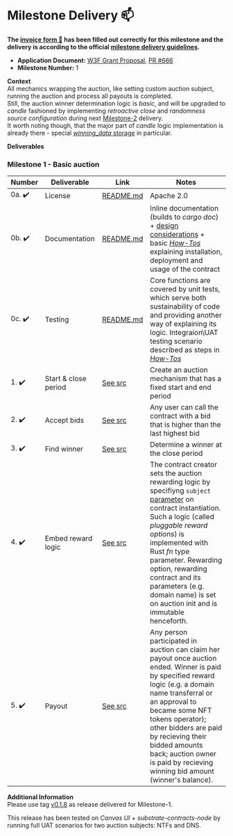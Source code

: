 # Milestone Delivery :mailbox:

**The [invoice form :pencil:](https://docs.google.com/forms/d/e/1FAIpQLSfmNYaoCgrxyhzgoKQ0ynQvnNRoTmgApz9NrMp-hd8mhIiO0A/viewform) has been filled out correctly for this milestone and the delivery is according to the official [milestone delivery guidelines](https://github.com/w3f/Grants-Program/blob/master/docs/milestone-deliverables-guidelines.md).**

- **Application Document:** [W3F Grant Proposal](https://github.com/w3f/Grants-Program/blob/master/applications/candle_auction_ink.md), [PR #666](https://github.com/w3f/Grants-Program/pull/666)
- **Milestone Number:** 1

**Context**  
All mechanics wrapping the auction, like setting custom auction subject, running the auction and process all payouts is completed.  
Still, the auction winner determination logic is _basic_, and will be upgraded to _candle_ fashioned by implementing _retroactive close_ and _randomness source configuration_ during next [Milestone-2](https://github.com/w3f/Grants-Program/blob/master/applications/candle_auction_ink.md#milestone-2---random-close) delivery.  
It worth noting though, that the major part of _candle_ logic implementation is already there - special [_winning_data_ storage](https://github.com/agryaznov/candle-auction-ink/blob/v0.1.8/src/lib.rs#L694) in particular.

**Deliverables**

### Milestone 1 - Basic auction

| Number                 | Deliverable          | Link                                                                                                       | Notes                                                                                                                                                                                                                                                                                                                                                                                                                           |
| ---------------------- | -------------------- | ---------------------------------------------------------------------------------------------------------- | ------------------------------------------------------------------------------------------------------------------------------------------------------------------------------------------------------------------------------------------------------------------------------------------------------------------------------------------------------------------------------------------------------------------------------- |
| 0a. :heavy_check_mark: | License              | [README.md](https://github.com/agryaznov/candle-auction-ink/tree/v0.1.8#license)                           | Apache 2.0                                                                                                                                                                                                                                                                                                                                                                                                                      |
| 0b. :heavy_check_mark: | Documentation        | [README.md](https://github.com/agryaznov/candle-auction-ink/tree/v0.1.8#%EF%B8%8F-candle-auctions-on-ink-) | Inline documentation (builds to _cargo doc_) + [design considerations](https://github.com/agryaznov/candle-auction-ink/tree/v0.1.8#design-considerations) + basic [_How-Tos_](https://github.com/agryaznov/candle-auction-ink/tree/v0.1.8#how-to) explaining installation, deployment and usage of the contract                                                                                                                 |
| 0c. :heavy_check_mark: | Testing              | [README.md](https://github.com/agryaznov/candle-auction-ink/tree/v0.1.8#compile--run-tests)                | Core functions are covered by unit tests, which serve both sustainability of code and providing another way of explaining its logic. Integraion\UAT testing scenario described as steps in [_How-Tos_](https://github.com/agryaznov/candle-auction-ink/tree/v0.1.8#how-to)                                                                                                                                                      |
| 1. :heavy_check_mark:  | Start & close period | [See src](https://github.com/agryaznov/candle-auction-ink/blob/v0.1.8/src/lib.rs#L541)                     | Create an auction mechanism that has a fixed start and end period                                                                                                                                                                                                                                                                                                                                                               |
| 2. :heavy_check_mark:  | Accept bids          | [See src](https://github.com/agryaznov/candle-auction-ink/blob/v0.1.8/src/lib.rs#L620)                     | Any user can call the contract with a bid that is higher than the last highest bid                                                                                                                                                                                                                                                                                                                                              |
| 3. :heavy_check_mark:  | Find winner          | [See src](https://github.com/agryaznov/candle-auction-ink/blob/v0.1.8/src/lib.rs#L786)                     | Determine a winner at the close period                                                                                                                                                                                                                                                                                                                                                                                          |
| 4. :heavy_check_mark:  | Embed reward logic   | [See src](https://github.com/agryaznov/candle-auction-ink/blob/v0.1.8/src/lib.rs#L410)                     | The contract creator sets the auction rewarding logic by specifiyng `subject` [parameter](https://github.com/agryaznov/candle-auction-ink/blob/v0.1.8/src/lib.rs#L110) on contract instantiation. Such a logic (called _pluggable reward options_) is implemented with Rust _fn_ type parameter. Rewarding option, rewarding contract and its parameters (e.g. domain name) is set on auction init and is immutable henceforth. |
| 5. :heavy_check_mark:  | Payout               | [See src](https://github.com/agryaznov/candle-auction-ink/blob/v0.1.8/src/lib.rs#L230)                     | Any person participated in auction can claim her payout once auction ended. Winner is paid by specified reward logic (e.g. a domain name transferral or an approval to became some NFT tokens operator); other bidders are paid by recieving their bidded amounts back; auction owner is paid by recieving winning bid amount (winner's balance).                                                                               |

**Additional Information**  
Please use tag [v0.1.8](https://github.com/agryaznov/candle-auction-ink/releases/tag/v0.1.8) as release delivered for Milestone-1.

This release has been tested on _Canvas UI_ + _substrate-contracts-node_ by running full UAT scenarios for two auction subjects: NTFs and DNS.
